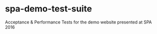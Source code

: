 # spa-demo-test-suite
Acceptance &amp; Performance Tests for the demo website presented at SPA 2016
